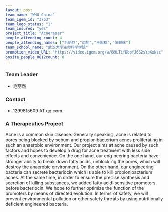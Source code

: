 ```yaml
---
layout: post
team_name: "WHU-China"
team_igem_id: "3763"
team_logo_status: "1"
team_insured: "yes"
project_title: "Acneraser"
people_attending_count: 4
people_attending_names: ["毛丽然","闫旭","王国楷","张朝栋"]
team_school_name: "武汉大学生命科学学院"
promotion_video_URL: "https://video.igem.org/w/89LTifDbpfJ6S2sYpXxNzc"
onsite_people_0812count: 0
---
```



### Team Leader
* 毛丽然

### Contact
* 1299815609 AT qq.com

### A Therapeutics Project

Acne is a common skin disease. Generally speaking, acne is related to pores being blocked by sebum and propionibacterium acnes proliferating in such an anaerobic environment. Our project aims at acne caused by such factors and hopes to develop a drug for acne treatment with less side effects and convenience. On the one hand, our engineering bacteria have stronger ability to break down fatty acids, unblocking the pores, which will destroy the anaerobic environment. On the other hand, our engineering bacteria can secrete bacteriocin which is able to kill propionibacterium acnes. At the same time, in order to ensure the precise synthesis and secretion of killing substances, we added fatty acid-sensitive promoters before bacteriocin. We hope to further optimize the function of the promoters by means of directed evolution. In terms of safety, we will prevent environmental pollution or other safety threats by using nutritionally deficient engineered bacteria.
